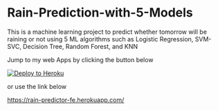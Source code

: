 # Rain-Prediction-with-5-Models
This is a machine learning project to predict whether tomorrow will be raining or not using 5 ML algorithms such as Logistic Regression, SVM-SVC, Decision Tree, Random Forest, and KNN

Jump to my web Apps by clicking the button below

[![Deploy to Heroku](https://www.herokucdn.com/deploy/button.svg)](https://rain-predictor-fe.herokuapp.com/)

or use the link below

https://rain-predictor-fe.herokuapp.com/
